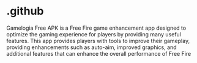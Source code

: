 # .github
Gamelogia Free APK is a Free Fire game enhancement app designed to optimize the gaming experience for players by providing many useful features. This app provides players with tools to improve their gameplay, providing enhancements such as auto-aim, improved graphics, and additional features that can enhance the overall performance of Free Fire
